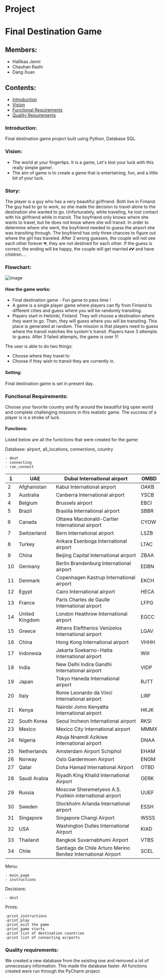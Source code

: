 # Project
# Final Destination Game
## Members:
- Hallikas Jenni
- Chauhan Rashi
- Dang Xuan
## Contents:
- [Introduction](https://github.com/XUANDANG1109/FLIGHT-GAME-PROJECT#introduction)
- [Vision](https://github.com/XUANDANG1109/FLIGHT-GAME-PROJECT#Vision)
- [Functional Requirements](https://github.com/XUANDANG1109/FLIGHT-GAME-PROJECT#functional-requirements)
- [Quality Requirements](https://github.com/XUANDANG1109/FLIGHT-GAME-PROJECT#quality-requirements)

### Introduction:
Final destination game project built using Python, Database SQL.

### Vision:
- The world at your fingertips. It is a game, Let's test your luck with this really simple game!.
- The aim of game is to create a game that is entertaining, fun, and a little bit of your luck. 

### Story:
The player is a guy who has a very beautiful girlfriend. Both live in Finland. The guy had to go to work, so she made the decision to travel alone to the destination she wanted to go. Unfortunately, while traveling, he lost contact with his girlfriend while in transit. The boyfriend only knows where she wants to travel, but he does not know where she will transit. In order to determine where she went, the boyfriend needed to guess the airport she was transiting through. The boyfriend has only three chances to figure out where the girl has traveled. After 3 wrong guesses, the couple will not see each other forever 💔, they are not destined for each other. If the guess is correct, the ending will be happy, the couple will get married 💕💕 and have children.... 


### Flowchart:
![image](https://user-images.githubusercontent.com/102602490/195088791-1e25afd9-b39d-40c0-ae7d-4d237ad57ec8.png)


#### How the game works:
- Final destination game - Fun game to pass time !
- A game is a single player game where players can fly from Finland to different cities and guess where you will be randomly transiting.
- Players start in Helsinki, Finland. They will choose a destination where they want to go. Then, they will guess where you will be transiting. This place is generated at random. The mission is that players need to guess where the transit matches the system's transit. Players have 3 attempts to guess. After 3 failed attempts, the game is over !!!

The user is able to do two things:
- Choose where they travel to
- Choose if they wish to transit they are currently in.

#### Setting:
Final destination game is set in present day.

### Functional Requirements:
Choose your favorite country and fly around the beautiful big open world and complete challenging missions in this realistic game. The success of a player is is a stroke of luck.

#### Functions:
Listed below are all the funtctions that were created for the game:

Database: airport, all_locations, connections, country
```
- dest
- connecting
- ran_connect
```
| 1 |UAE   |Dubai International airport  | OMBD |
|--------------|-------|------|-------|
| 2 |Afghanistan   | Kabul International airport | OAKB |
| 3 |Australia  | Canberra International airport | YSCB |
| 4 | Belgium | Brussels airport | EBCI |
| 5 | Brazil | Brasilia International airport  | SBBR|
| 6 |Canada |  Ottawa Macdonald-Cartier International airport  | CYOW |
| 7 | Switzerland | Bern International airport | LSZB |
| 8 | Turkey | Ankara Esenboga International airport | LTAC |
| 9 | China | Beijing Capital International airport     | ZBAA |
| 10 | Germany  | Berlin Brandenburg International airport    | EDBN |
| 11 | Denmark | Copenhagen Kastrup International airport  | EKCH |
| 12 | Egypt | Cairo International airport   | HECA |
| 13 | France  | Paris Charles de Gaulle International airport | LFPG |
| 14 | United Kingdom| London Heathrow International airport  | EGCC |
| 15 | Greece | Athens Eleftherios Venizelos International airport  | LGAV |
| 16 | China  | Hong Kong International airport | VHHH |
| 17 | Indonesia | Jakarta Soekarno-Hatta International airport  | WIII |
| 18 | India | New Delhi Indira Gandhi International airport   | VIDP |
| 19 | Japan  | Tokyo Haneda International airport   | RJTT |
| 20 | Italy | Rome Leonardo da Vinci International airport  |LIRF |
| 21 | Kenya  | Nairobi Jomo Kenyatta International airport | HKJK |
| 22 | South Korea  |Seoul Incheon International airport | RKSI |
| 23 | Mexico | Mexico City International airport    | MMMX |
| 24 | Nigeria  | Abuja Nnamdi Azikiwe International airport        | DNAA |
| 25 | Netherlands  | Amsterdam Airport Schiphol  |EHAM |
| 26 | Norway  | Oslo Gardermoen Airport   | ENGM |
| 27 | Qatar  |Doha Hamad International Airport  | OTBD |
| 28 | Saudi Arabia | Riyadh King Khalid International Airport    | OERK |
| 29 | Russia  |Moscow Sheremetyevo A.S. Pushkin international airport    | UUEF |
| 30 | Sweden  | Stockholm Arlanda International airport   |ESSH |
| 31 | Singapore  | Singapore Changi Airport    | WSSS |
| 32 | USA  |Washington Dulles International Airport  | KIAD |
| 33 | Thailand  | Bangkok Suvarnabhumi Airport  |VTBS |
| 34 | Chile  | Santiago de Chile Arturo Merino Benítez International Airport     | SCEL |



Menu:
```
- main_page
- instructions
```
Decisions:
```
- dest
```

Prints:
```
-print_instructions
-print_play
-print_exit the game
-print_game starts
-print list of destination countries
-print list of connecting airports
```

### Quality requirements:
We created a new database from the existing one and removed a lot of unnecessary information. This made the database faster. All functions created were run through the PyCharm project. 
